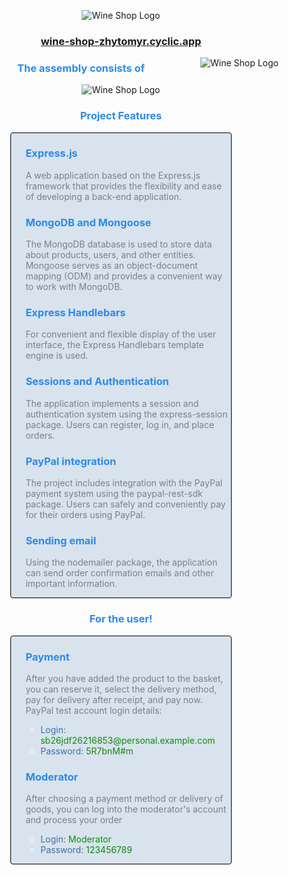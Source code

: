 <p align="center">
  <img src="https://res.cloudinary.com/dfbj7kdvy/image/upload/v1689265190/deco-photo-removebg-preview_2_hba6pd.png" alt="Wine Shop Logo">
</p>

<h3 align='center'>
  <a href="https://wine-shop-zhytomyr.cyclic.app/" target="_blank" rel="noopener noreferrer">wine-shop-zhytomyr.cyclic.app</a>
</h3>

<img align="right"
src="https://res.cloudinary.com/dfbj7kdvy/image/upload/v1689288420/deco-photo-removebg-preview_2_xa8kxn.png" alt="Wine Shop Logo">

<h3 align='center' style="color:#2C8AE8">
  The assembly consists of
</h3>

<p align="center">
  <img src="https://res.cloudinary.com/dfbj7kdvy/image/upload/v1689270656/pack_jv0hmy.png" alt="Wine Shop Logo">
</p>

<h3 style="color: #2C8AE8; text-align:center;">
  Project Features
</h3>

<div style="margin-left:auto;margin-right: auto;background-color: #D8E3EE;border: 1px solid black;border-radius: 4px;width: 70%;">
  <ul style="color: white;list-style: none;">
    <li>
      <h3 style="color:#2C8AE8">Express.js</h3>
      <p style="color: #798189">A web application based on the Express.js framework that provides the flexibility and ease of developing a back-end application.</p>
    </li>
    <li>
      <h3 style="color:#2C8AE8">MongoDB and Mongoose</h3>
      <p style="color: #798189">The MongoDB database is used to store data about products, users, and other entities. Mongoose serves as an object-document mapping (ODM) and provides a convenient way to work with MongoDB.</p>
    </li>
    <li>
      <h3 style="color:#2C8AE8">Express Handlebars</h3>
      <p style="color: #798189">For convenient and flexible display of the user interface, the Express Handlebars template engine is used.</p>
    </li>
    <li>
      <h3 style="color:#2C8AE8">Sessions and Authentication</h3>
      <p style="color: #798189">The application implements a session and authentication system using the express-session package. Users can register, log in, and place orders.</p>
    </li>
    <li>
      <h3 style="color:#2C8AE8">PayPal integration</h3>
      <p style="color: #798189">The project includes integration with the PayPal payment system using the paypal-rest-sdk package. Users can safely and conveniently pay for their orders using PayPal.</p>
    </li>
    <li>
      <h3 style="color:#2C8AE8">Sending email</h3>
      <p style="color: #798189">Using the nodemailer package, the application can send order confirmation emails and other important information.</p>
    </li>
  </ul>
</div>

<h3 style="color: #2C8AE8;text-align:center;">For the user!</h3>

<div style="margin-left:auto;margin-right: auto;background-color: #D8E3EE;border: 1px solid black;border-radius: 4px;width: 70%;">
  <ul style="color: white;list-style: none;">
    <li>
      <h3 style="color:#2C8AE8">Payment</h3>
      <p style="color: #798189">After you have added the product to the basket, you can reserve it, select the delivery method, pay for delivery after receipt, and pay now. PayPal test account login details:</p>
      <ul>
        <li><span style="color: #3D70A4">Login: </span><span style="color: #108A10">sb26jdf26216853@personal.example.com</span></li>
        <li><span style="color: #3D70A4">Password: </span><span style="color: #108A10">5R7bnM#m</span></li>
      </ul>
    </li>
    <li>
      <h3 style="color:#2C8AE8">Moderator</h3>
      <p style="color: #798189">After choosing a payment method or delivery of goods, you can log into the moderator's account and process your order</p>
      <ul>
        <li><span style="color: #3D70A4">Login: </span><span style="color: #108A10">Moderator</span></li>
        <li><span style="color: #3D70A4">Password: </span><span style="color: #108A10">123456789</span></li>
      </ul>
    </li>
  </ul>
</div>